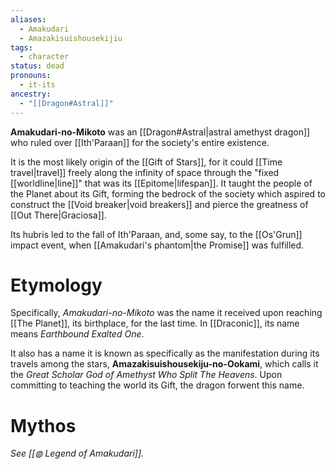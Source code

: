 ```yaml
---
aliases:
  - Amakudari
  - Amazakisuishousekijiu
tags:
  - character
status: dead
pronouns:
  - it-its
ancestry:
  - "[[Dragon#Astral]]"
---
```

**Amakudari-no-Mikoto** was an [[Dragon#Astral|astral amethyst dragon]] who ruled over [[Ith'Paraan]] for the society's entire existence. 

It is the most likely origin of the [[Gift of Stars]], for it could [[Time travel|travel]] freely along the infinity of space through the "fixed [[worldline|line]]" that was its [[Epitome|lifespan]]. It taught the people of the Planet about its Gift, forming the bedrock of the society which aspired to construct the [[Void breaker|void breakers]] and pierce the greatness of [[Out There|Graciosa]].

Its hubris led to the fall of Ith'Paraan, and, some say, to the [[Os'Grun]] impact event, when [[Amakudari's phantom|the Promise]] was fulfilled.

# Etymology
Specifically, *Amakudari-no-Mikoto* was the name it received upon reaching [[The Planet]], its birthplace, for the last time. In [[Draconic]], its name means *Earthbound Exalted One*. 

It also has a name it is known as specifically as the manifestation during its travels among the stars, **Amazakisuishousekiju-no-Ookami**, which calls it the *Great Scholar God of Amethyst Who Split The Heavens*. Upon committing to teaching the world its Gift, the dragon forwent this name.


# Mythos
_See [[◍ Legend of Amakudari]]._